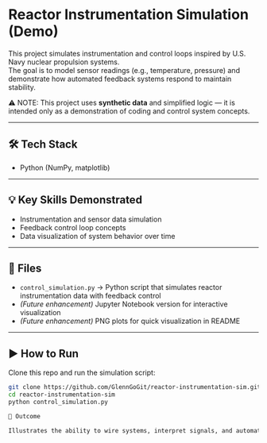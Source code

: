 # Reactor Instrumentation Simulation (Demo)

This project simulates instrumentation and control loops inspired by U.S. Navy nuclear propulsion systems.  
The goal is to model sensor readings (e.g., temperature, pressure) and demonstrate how automated feedback systems respond to maintain stability.  

⚠️ NOTE: This project uses **synthetic data** and simplified logic — it is intended only as a demonstration of coding and control system concepts.  

---

## 🛠 Tech Stack
- Python (NumPy, matplotlib)  

---

## 💡 Key Skills Demonstrated
- Instrumentation and sensor data simulation  
- Feedback control loop concepts  
- Data visualization of system behavior over time  

---

## 📂 Files
- `control_simulation.py` → Python script that simulates reactor instrumentation data with feedback control  
- *(Future enhancement)* Jupyter Notebook version for interactive visualization  
- *(Future enhancement)* PNG plots for quick visualization in README  

---

## ▶️ How to Run
Clone this repo and run the simulation script:

```bash
git clone https://github.com/GlennGoGit/reactor-instrumentation-sim.git
cd reactor-instrumentation-sim
python control_simulation.py

🚀 Outcome

Illustrates the ability to wire systems, interpret signals, and automate responses in a controlled environment.
